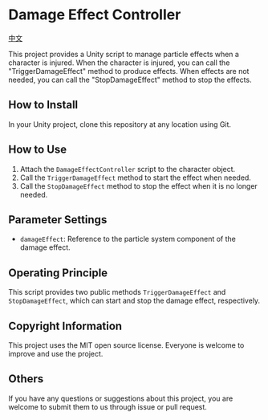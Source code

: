 # Damage Effect Controller

[中文](https://github.com/make-game-modules/damage-effect-controller/blob/main/README.zh-cn.md)

This project provides a Unity script to manage particle effects when a character is injured. When the character is injured, you can call the "TriggerDamageEffect" method to produce effects. When effects are not needed, you can call the "StopDamageEffect" method to stop the effects.

## How to Install

In your Unity project, clone this repository at any location using Git.

## How to Use

1. Attach the `DamageEffectController` script to the character object.
2. Call the `TriggerDamageEffect` method to start the effect when needed.
3. Call the `StopDamageEffect` method to stop the effect when it is no longer needed.

## Parameter Settings

- `damageEffect`: Reference to the particle system component of the damage effect.

## Operating Principle

This script provides two public methods `TriggerDamageEffect` and `StopDamageEffect`, which can start and stop the damage effect, respectively.

## Copyright Information

This project uses the MIT open source license. Everyone is welcome to improve and use the project.

## Others

If you have any questions or suggestions about this project, you are welcome to submit them to us through issue or pull request.
